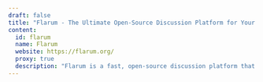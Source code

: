 ```yaml
---
draft: false
title: "Flarum - The Ultimate Open-Source Discussion Platform for Your Community"
content:
  id: flarum
  name: Flarum
  website: https://flarum.org/
  proxy: true
  description: "Flarum is a fast, open-source discussion platform that combines simplicity, speed, and flexibility to create an ideal community forum."
---
```


